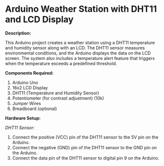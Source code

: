 # Arduino Weather Station with DHT11 and LCD Display

**Description:**

This Arduino project creates a weather station using a DHT11 temperature and humidity sensor along with an LCD. The DHT11 sensor measures environmental conditions, and the Arduino displays the data on the LCD screen. The system also includes a temperature alert feature that triggers when the temperature exceeds a predefined threshold.

**Components Required:**
1. Arduino Uno
2. 16x2 LCD Display
3. DHT11 (Temperature and Humidity Sensor)
4. Potentiometer (for contrast adjustment) (10k)
5. Jumper Wires
6. Breadboard (optional)

**Hardware Setup:**

   *DHT11 Sensor:*
   1. Connect the positive (VCC) pin of the DHT11 sensor to the 5V pin on the Arduino.
   2. Connect the negative (GND) pin of the DHT11 sensor to the GND pin on the Arduino.
   3. Connect the data pin of the DHT11 sensor to digital pin 9 on the Arduino.

